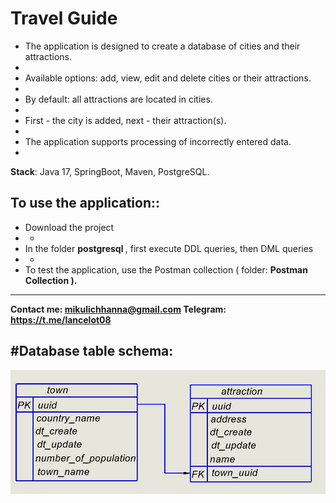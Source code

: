 # Travel Guide

- The application is designed to create a database of cities and their attractions.
-
- Available options: add, view, edit and delete cities or their attractions.
-
- By default: all attractions are located in cities.
-
- First - the city is added, next -  their attraction(s).
-
- The application supports processing of incorrectly entered data.
-
 <b> Stack</b>:  Java 17, SpringBoot, Maven, PostgreSQL.
## To use the application::
- Download the project
- -
- In the  folder <b>postgresql </b>, first execute DDL queries, then DML queries
- -
- To test the application, use the Postman collection ( folder: <b> Postman Collection <b>). 
-----
 Contact me:  mikulichhanna@gmail.com
 Telegram: https://t.me/lancelot08

#Database table schema:
-
![img_1.png](img_1.png)
